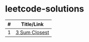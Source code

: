 
# leetcode-solutions

| #  | Title/Link |
|---| ------------- |
| 1 | [3 Sum Closest](https://leetcode.com/problems/3sum-closest/) |
